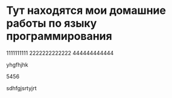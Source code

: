 # Тут находятся мои домашние работы по языку программирования
1111111111 2222222222222 444444444444

yhgfhjhk

5456

sdhfgjsrtyjrt
